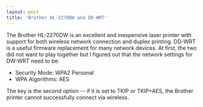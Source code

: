 ```yaml
---
layout: post
title: 'Brother HL-2270DW and DD-WRT'
---
```


The Brother HL-2270DW is an excellent and inexpensive laser printer with support
for both wireless network connection and duplex printing. DD-WRT is a useful
firmware replacement for many network devices. At first, the two did not want
to play together but I figured out that the network settings for DW-WRT need
to be:

* Security Mode: WPA2 Personal
* WPA Algorithms: AES

The key is the second option -- if it is set to TKIP or TKIP+AES, the Brother
printer cannot successfully connect via wireless.
